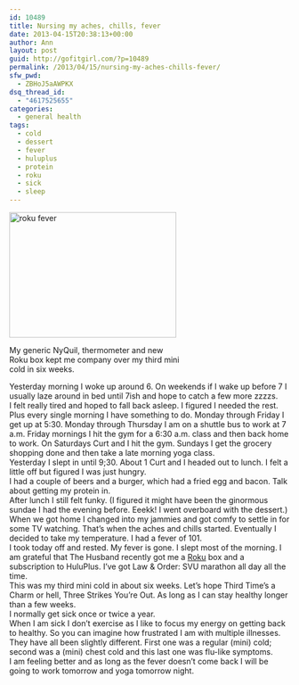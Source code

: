 ```yaml
---
id: 10489
title: Nursing my aches, chills, fever
date: 2013-04-15T20:38:13+00:00
author: Ann
layout: post
guid: http://gofitgirl.com/?p=10489
permalink: /2013/04/15/nursing-my-aches-chills-fever/
sfw_pwd:
  - ZBHoJ5aAWPKX
dsq_thread_id:
  - "4617525655"
categories:
  - general health
tags:
  - cold
  - dessert
  - fever
  - huluplus
  - protein
  - roku
  - sick
  - sleep
---
```

<div id="attachment_10490" style="width: 310px" class="wp-caption alignleft">
  <a href="http://gofitgirl.com/?attachment_id=10490" rel="attachment wp-att-10490"><img class="size-medium wp-image-10490" alt="roku fever" src="http://gofitgirl.com/wp-content/uploads/2013/04/roku-fever-300x225.jpg" width="300" height="225" /></a>
  
  <p class="wp-caption-text">
    My generic NyQuil, thermometer and new Roku box kept me company over my third mini cold in six weeks.
  </p>
</div>

  
Yesterday morning I woke up around 6. On weekends if I wake up before 7 I usually laze around in bed until 7ish and hope to catch a few more zzzzs.  
I felt really tired and hoped to fall back asleep. I figured I needed the rest.  
Plus every single morning I have something to do. Monday through Friday I get up at 5:30. Monday through Thursday I am on a shuttle bus to work at 7 a.m. Friday mornings I hit the gym for a 6:30 a.m. class and then back home to work. On Saturdays Curt and I hit the gym. Sundays I get the grocery shopping done and then take a late morning yoga class.  
Yesterday I slept in until 9;30. About 1 Curt and I headed out to lunch. I felt a little off but figured I was just hungry.  
I had a couple of beers and a burger, which had a fried egg and bacon. Talk about getting my protein in.  
After lunch I still felt funky. (I figured it might have been the ginormous sundae I had the evening before. Eeekk! I went overboard with the dessert.)  
When we got home I changed into my jammies and got comfy to settle in for some TV watching. That&#8217;s when the aches and chills started. Eventually I decided to take my temperature. I had a fever of 101.  
I took today off and rested. My fever is gone. I slept most of the morning. I am grateful that The Husband recently got me a [Roku](http://www.roku.com) box and a subscription to HuluPlus. I&#8217;ve got Law & Order: SVU marathon all day all the time.  
This was my third mini cold in about six weeks. Let&#8217;s hope Third Time&#8217;s a Charm or hell, Three Strikes You&#8217;re Out. As long as I can stay healthy longer than a few weeks.  
I normally get sick once or twice a year.  
When I am sick I don&#8217;t exercise as I like to focus my energy on getting back to healthy. So you can imagine how frustrated I am with multiple illnesses. They have all been slightly different. First one was a regular (mini) cold; second was a (mini) chest cold and this last one was flu-like symptoms.  
I am feeling better and as long as the fever doesn&#8217;t come back I will be going to work tomorrow and yoga tomorrow night.